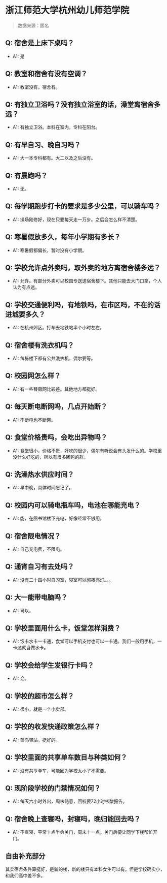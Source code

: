 # 浙江师范大学杭州幼儿师范学院

> 数据来源：匿名

## Q: 宿舍是上床下桌吗？

- A1: 是

## Q: 教室和宿舍有没有空调？

- A1: 教室没有，宿舍有。

## Q: 有独立卫浴吗？没有独立浴室的话，澡堂离宿舍多远？

- A1: 有独立卫浴。本科在室内，专科在阳台。

## Q: 有早自习、晚自习吗？

- A1: 大一本专科都有。大二以及之后没有。

## Q: 有晨跑吗？

- A1: 无。

## Q: 每学期跑步打卡的要求是多少公里，可以骑车吗？

- A1: 操场刚修好，现在只要每天走一万步。之后会怎么样不清楚。

## Q: 寒暑假放多久，每年小学期有多长？

- A1: 寒暑假都偏长，暂时没有小学期。

## Q: 学校允许点外卖吗，取外卖的地方离宿舍楼多远？

- A1: 允许。有部分外卖可以校园专送送宿舍楼下。其他只能去大门口拿，个人认为有点远。

## Q: 学校交通便利吗，有地铁吗，在市区吗，不在的话进城要多久？

- A1: 在杭州郊区。打车去地铁站半个小时左右。

## Q: 宿舍楼有洗衣机吗？

- A1: 每栋楼下都有公共洗衣机，偶尔要等。

## Q: 校园网怎么样？

- A1: 有一些琴房网比较差。其他地方都挺好。

## Q: 每天断电断网吗，几点开始断？

- A1: 不断电也不断网。

## Q: 食堂价格贵吗，会吃出异物吗？

- A1: 食堂很小，价格不贵，好吃的很少，偶尔有听说会有头发什么的。学校里没什么好吃的，所以有很多团购的群。

## Q: 洗澡热水供应时间？

- A1: 早中晚，具体时间忘记了。

## Q: 校园内可以骑电瓶车吗，电池在哪能充电？

- A1: 能，在图书馆楼下充电，好像经常不够用。

## Q: 宿舍限电情况？

- A1: 自己充电费，不限电。

## Q: 通宵自习有去处吗？

- A1: 没有二十四小时自习室，寝室可以彻夜亮灯。。。

## Q: 大一能带电脑吗？

- A1: 可以。

## Q: 学校里面用什么卡，饭堂怎样消费？

- A1: 饭卡水卡一卡通，食堂可以手机支付也可以一卡通。我们一般用手机，一卡通就当做水卡。

## Q: 学校会给学生发银行卡吗？

- A1: 会。

## Q: 学校的超市怎么样？

- A1: 很小，就是一个小卖部。

## Q: 学校的收发快递政策怎么样？

- A1: 菜鸟驿站。挺好的。

## Q: 学校里面的共享单车数目与种类如何？

- A1: 没有共享单车，可能因为学校太小了不需要。

## Q: 现阶段学校的门禁情况如何？

- A1: 每天六小时外出，周末随意，回校要72小时核酸报告。

## Q: 宿舍晚上查寝吗，封寝吗，晚归能回去吗？

- A1: 不查寝，平常十点半会关门，周末十一点。关门后要让同学下楼帮忙开门。

## 自由补充部分

其实宿舍条件算挺好，是新的楼，新的楼只有本科女生可以有。但是学校确实小，和我们高中差不多。